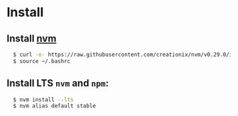 # Install

## Install [nvm](https://github.com/creationix/nvm)

```bash
  $ curl -o- https://raw.githubusercontent.com/creationix/nvm/v0.29.0/install.sh | bash
  $ source ~/.bashrc
```

## Install LTS `nvm` and `npm`:

```bash
  $ nvm install --lts
  $ nvm alias default stable
```
